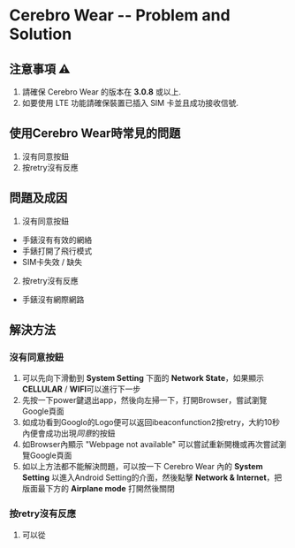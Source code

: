 # Cerebro Wear -- Problem and Solution

## 注意事項 ⚠️
1. 請確保 Cerebro Wear 的版本在 **3.0.8** 或以上.
2. 如要使用 LTE 功能請確保裝置已插入 SIM 卡並且成功接收信號.


## 使用Cerebro Wear時常見的問題
1. 沒有同意按鈕
2. 按retry沒有反應


## 問題及成因
1. 沒有同意按鈕
  - 手錶沒有有效的網絡
  - 手錶打開了飛行模式
  - SIM卡失效 / 缺失
  
2. 按retry沒有反應 
  - 手錶沒有網際網路


## 解決方法
### 沒有同意按鈕
1. 可以先向下滑動到 **System Setting** 下面的 **Network State**，如果顯示**CELLULAR** / **WIFI**可以進行下一步
2. 先按一下power鍵退出app，然後向左掃一下，打開Browser，嘗試瀏覽Google頁面
3. 如成功看到Googlo的Logo便可以返回ibeaconfunction2按retry，大約10秒內便會成功出現*同意*的按鈕
4. 如Browser內顯示 "Webpage not available" 可以嘗試重新開機或再次嘗試瀏覽Google頁面
5. 如以上方法都不能解決問題，可以按一下 Cerebro Wear 內的 **System Setting** 以進入Android Setting的介面，然後點擊 **Network & Internet**，把版面最下方的 **Airplane mode** 打開然後關閉


### 按retry沒有反應
  1. 可以從 
